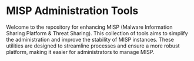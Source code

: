 # MISP Administration Tools

Welcome to the repository for enhancing MISP (Malware Information Sharing Platform & Threat Sharing). This collection of tools aims to simplify the administration and improve the stability of MISP instances. These utilities are designed to streamline processes and ensure a more robust platform, making it easier for administrators to manage MISP.
